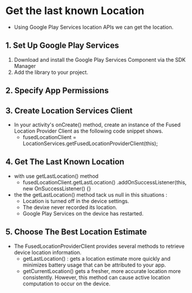 # Get the last known Location

* Using Google Play Services location APIs we can get the location.

## 1. Set Up Google Play Services

1. Download and install the Google Play Services Component via the SDK Manager 
2. Add the library to your project.

## 2. Specify App Permissions

## 3. Create Location Services Client

* In your activity's onCreate() method, create an instance of the Fused Location Provider Client as the following code snippet shows.
    - fusedLocationClient = LocationServices.getFusedLocationProviderClient(this);

## 4. Get The Last Known Location

* with use getLastLocation() method 
    - fusedLocationClient.getLastLocation()
        .addOnSuccessListener(this, new OnSuccessListener<Location>() {}
* the the getLastLocation() method tack us null in this situations : 
    - Location is turned off in the device settings.
    - The devixe never recorded its location.
    - Google Play Services on the device has restarted.

## 5. Choose The Best Location Estimate 

* The FusedLocationProviderClient provides several methods to retrieve device location information.
    - getLastLocation() : gets a location estimate more quickly and minimizes battery usage that can be attributed to your app.
    - getCurrentLocation() gets a fresher, more accurate location more consistently. However, this method can cause active location computation to occur on the device.